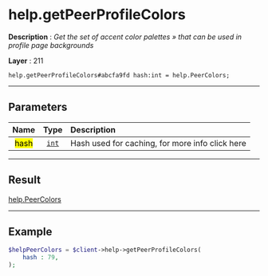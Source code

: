 # help.getPeerProfileColors

**Description** : *Get the set of accent color palettes » that can be used in profile page backgrounds*

**Layer** : 211

```tl
help.getPeerProfileColors#abcfa9fd hash:int = help.PeerColors;
```

---

## Parameters

| Name | Type | Description |
| :---: | :---: | :--- |
| <mark>hash</mark> | [`int`](type/int) | Hash used for caching, for more info click here |

---

## Result

[help.PeerColors](type/help.PeerColors)

---

## Example

```php
$helpPeerColors = $client->help->getPeerProfileColors(
	hash : 79,
);
```